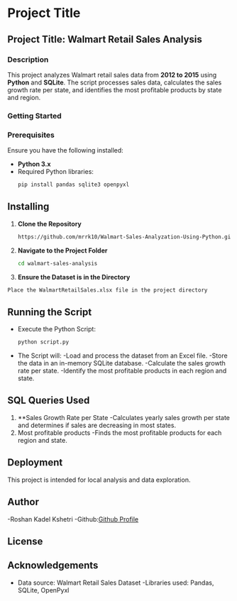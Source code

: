 # Project Title
## Project Title: Walmart Retail Sales Analysis
### **Description**
This project analyzes Walmart retail sales data from **2012 to 2015** using **Python** and **SQLite**. The script processes sales data, calculates the sales growth rate per state, and identifies the most profitable products by state and region.  
### **Getting Started**
### **Prerequisites**  
Ensure you have the following installed:  
- **Python 3.x**  
- Required Python libraries:  
  ```bash
  pip install pandas sqlite3 openpyxl
  ```
## Installing
 1. **Clone the Repository**
    ```sh
    https://github.com/mrrk10/Walmart-Sales-Analyzation-Using-Python.git
 2. **Navigate to the Project Folder**
    ```sh
    cd walmart-sales-analysis
3. **Ensure the Dataset is in the Directory**
```sh
Place the WalmartRetailSales.xlsx file in the project directory
```
## Running the Script
- Execute the Python Script:
  ```bash
  python script.py
  ```
- The Script will:
  -Load and process the dataset from an Excel file.
  -Store the data in an in-memory SQLite database.
  -Calculate the sales growth rate per state.
  -Identify the most profitable products in each region and state.
## SQL Queries Used
1. **Sales Growth Rate per State
   -Calculates yearly sales growth per state and determines if sales are decreasing in most states.
2. Most profitable products
   -Finds the most profitable products for each region and state.
## Deployment
This project is intended for local analysis and data exploration.
## Author
-Roshan Kadel Kshetri
-Github:[Github Profile](https://github.com/mrrk10)
## License
## Acknowledgements
- Data source: Walmart Retail Sales Dataset
-Libraries used: Pandas, SQLite, OpenPyxl

